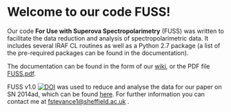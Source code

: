 # Welcome to our code FUSS!

Our code __For Use with Superova Spectropolarimetry__ (FUSS) was written to facilitate the data reduction and analysis of spectropolarimetric data. It includes several IRAF CL routines as well as a Python 2.7 package (a list of the pre-required packages can be found in the documentation).

The documentation can be found in the form of our [wiki](https://github.com/HeloiseS/FUSS/wiki), or the PDF file [FUSS.pdf](https://github.com/HeloiseS/FUSS/blob/master/DOC/FUSS.pdf).

FUSS v1.0 [![DOI](https://zenodo.org/badge/DOI/10.5281/zenodo.573187.svg)](https://doi.org/10.5281/zenodo.573187)
 was used to reduce and analyse the data for our paper on SN 2014ad, which can be found [here](https://arxiv.org/pdf/1704.06270.pdf). 
For further information you can contact me at fstevance1@sheffield.ac.uk .


